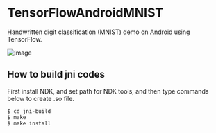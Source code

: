 # TensorFlowAndroidMNIST

Handwritten digit classification (MNIST) demo on Android using TensorFlow.

![image](http://narr.jp/private/miyoshi/tensorflow/mnist_screen0.png)

## How to build jni codes
First install NDK, and set path for NDK tools, and then type commands below to create .so file.

    $ cd jni-build
    $ make
    $ make install
